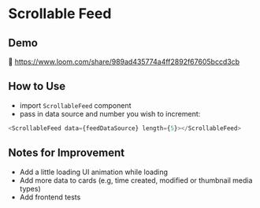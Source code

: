 # Scrollable Feed

## Demo

🎥 https://www.loom.com/share/989ad435774a4ff2892f67605bccd3cb


## How to Use

- import `ScrollableFeed` component
- pass in data source and number you wish to increment:

```javascript
<ScrollableFeed data={feedDataSource} length={5}></ScrollableFeed>
```

## Notes for Improvement

- Add a little loading UI animation while loading
- Add more data to cards (e.g, time created, modified or thumbnail media types)
- Add frontend tests
